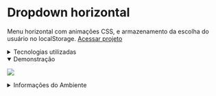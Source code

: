 # Dropdown horizontal

Menu horizontal com animações CSS, e armazenamento da escolha do usuário no localStorage. <a href="https://rauldiamantino.github.io/dropdown/">Acessar projeto</a>

<details>
  <summary>
    Tecnologias utilizadas
  </summary>
  
  - HTML5

  - Sass v1.57.1

  - Typescript v4.4.4

  - TailwindCss v2.2.19
  
</details>

<details open>
  <summary>
    Demonstração
  </summary>

  <a href="#"><img src="assets/images/readme/dropdown.gif"></a>
</details>

<details>

<summary>Informações do Ambiente</summary>

  - Clonar o repositório: `git clone https://github.com/rauldiamantino/dropdown`

  - Compilar Sass: `sass assets/scss/style.scss:assets/dist/css/style.css --style compressed`

  - Compilar TypeScript: `npx tsc`

</details>


